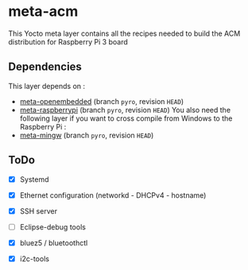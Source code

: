 # meta-acm
This Yocto meta layer contains all the recipes needed to build the ACM distribution for Raspberry Pi 3 board

## Dependencies
This layer depends on :
* [meta-openembedded](https://github.com/openembedded/meta-openembedded.git) (branch `pyro`, revision `HEAD`)
* [meta-raspberrypi](https://github.com/agherzan/meta-raspberrypi.git) (branch `pyro`, revision `HEAD`)
You also need the following layer if you want to cross compile from Windows to the Raspberry Pi :
* [meta-mingw](https://git.yoctoproject.org/git/meta-mingw) (branch `pyro`, revision `HEAD`)

## ToDo
- [x] Systemd
- [x] Ethernet configuration (networkd - DHCPv4 - hostname)
- [x] SSH server
- [ ] Eclipse-debug tools
- [x] bluez5 / bluetoothctl
- [x] i2c-tools

